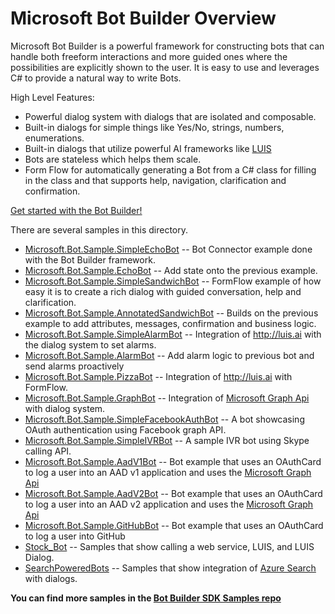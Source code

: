 # Microsoft Bot Builder Overview

Microsoft Bot Builder is a powerful framework for constructing bots that can handle both freeform interactions and more guided ones where the possibilities are explicitly shown to the user. It is easy to use and leverages C# to provide a natural way to write Bots.

High Level Features:
* Powerful dialog system with dialogs that are isolated and composable.  
* Built-in dialogs for simple things like Yes/No, strings, numbers, enumerations.  
* Built-in dialogs that utilize powerful AI frameworks like [LUIS](http://luis.ai)
* Bots are stateless which helps them scale.  
* Form Flow for automatically generating a Bot from a C# class for filling in the class and that supports help, navigation, clarification and confirmation.

[Get started with the Bot Builder!](http://docs.botframework.com/sdkreference/csharp/)

There are several samples in this directory.
* [Microsoft.Bot.Sample.SimpleEchoBot](SimpleEchoBot/) -- Bot Connector example done with the Bot Builder framework.
* [Microsoft.Bot.Sample.EchoBot](EchoBot/) -- Add state onto the previous example.
* [Microsoft.Bot.Sample.SimpleSandwichBot](SimpleSandwichBot/) -- FormFlow example of how easy it is to create a rich dialog with guided conversation, help and clarification. 
* [Microsoft.Bot.Sample.AnnotatedSandwichBot](AnnotatedSandwichBot/) -- Builds on the previous example to add attributes, messages, confirmation and business logic.
* [Microsoft.Bot.Sample.SimpleAlarmBot](SimpleAlarmBot/) -- Integration of http://luis.ai with the dialog system to set alarms.
* [Microsoft.Bot.Sample.AlarmBot](AlarmBot/) -- Add alarm logic to previous bot and send alarms proactively
* [Microsoft.Bot.Sample.PizzaBot](PizzaBot/) -- Integration of http://luis.ai with FormFlow.
* [Microsoft.Bot.Sample.GraphBot](GraphBot/Microsoft.Bot.Sample.GraphBot) -- Integration of [Microsoft Graph Api](https://graph.microsoft.io) with dialog system.
* [Microsoft.Bot.Sample.SimpleFacebookAuthBot](SimpleFacebookAuthBot/) -- A bot showcasing OAuth authentication using Facebook graph API.
* [Microsoft.Bot.Sample.SimpleIVRBot](SimpleIVRBot/) -- A sample IVR bot using Skype calling API.
* [Microsoft.Bot.Sample.AadV1Bot](AadV1Bot/) -- Bot example that uses an OAuthCard to log a user into an AAD v1 application and uses the  [Microsoft Graph Api](https://graph.microsoft.io)
* [Microsoft.Bot.Sample.AadV2Bot](AadV2Bot/) -- Bot example that uses an OAuthCard to log a user into an AAD v2 application and uses the  [Microsoft Graph Api](https://graph.microsoft.io)
* [Microsoft.Bot.Sample.GitHubBot](GitHubBot/) -- Bot example that uses an OAuthCard to log a user into GitHub
* [Stock_Bot](Stock_Bot/) -- Samples that show calling a web service, LUIS, and LUIS Dialog.
* [SearchPoweredBots](SearchPoweredBots) -- Samples that show integration of [Azure Search](https://azure.microsoft.com/en-us/services/search/) with dialogs.

**You can find more samples in the [Bot Builder SDK Samples repo](https://github.com/Microsoft/BotBuilder-Samples/tree/master/CSharp)**
